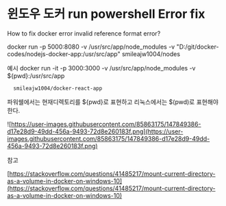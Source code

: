 # 윈도우 도커 run powershell Error fix

How to fix docker error invalid reference format error?

docker run -p 5000:8080 -v /usr/src/app/node_modules -v "D:/git/docker-codes/nodejs-docker-app:/usr/src/app" smileajw1004/nodes

예시
      docker run -it -p 3000:3000 -v /usr/src/app/node_modules -v ${pwd}:/usr/src/app     

      smileajw1004/docker-react-app

파워쉘에서는 현재디렉토리를 ${pwd}로 표현하고 리눅스에서는 $(pwd)로 표현해야 한다.

![https://user-images.githubusercontent.com/85863175/147849386-d17e28d9-49dd-456a-9493-72d8e260183f.png](https://user-images.githubusercontent.com/85863175/147849386-d17e28d9-49dd-456a-9493-72d8e260183f.png)

참고

[https://stackoverflow.com/questions/41485217/mount-current-directory-as-a-volume-in-docker-on-windows-10](https://stackoverflow.com/questions/41485217/mount-current-directory-as-a-volume-in-docker-on-windows-10)